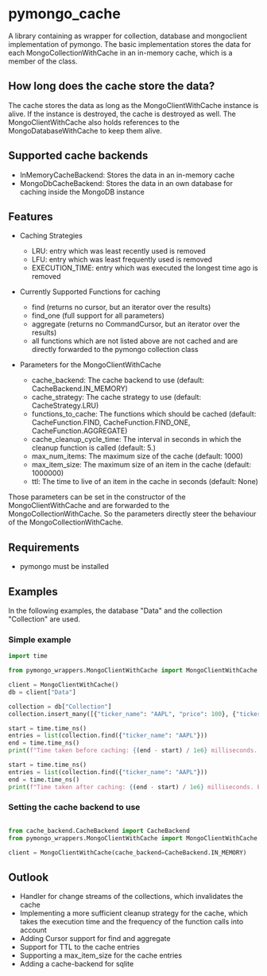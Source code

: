 # pymongo_cache

A library containing as wrapper for collection, database and mongoclient implementation of pymongo.
The basic implementation stores the data for each MongoCollectionWithCache in an in-memory cache, which
is a member of the class.

## How long does the cache store the data?

The cache stores the data as long as the MongoClientWithCache instance is alive. If the instance is destroyed,
the cache is destroyed as well. The MongoClientWithCache also holds references to the MongoDatabaseWithCache
to keep them alive.

## Supported cache backends

- InMemoryCacheBackend: Stores the data in an in-memory cache
- MongoDbCacheBackend: Stores the data in an own database for caching inside the MongoDB instance

## Features

- Caching Strategies
    - LRU: entry which was least recently used is removed
    - LFU: entry which was least frequently used is removed
    - EXECUTION_TIME: entry which was executed the longest time ago is removed

- Currently Supported Functions for caching
    - find (returns no cursor, but an iterator over the results)
    - find_one (full support for all parameters)
    - aggregate (returns no CommandCursor, but an iterator over the results)
    - all functions which are not listed above are not cached and are directly forwarded to the pymongo collection class

- Parameters for the MongoClientWithCache
    - cache_backend: The cache backend to use (default: CacheBackend.IN_MEMORY)
    - cache_strategy: The cache strategy to use (default: CacheStrategy.LRU)
    - functions_to_cache: The functions which should be cached (default: CacheFunction.FIND, CacheFunction.FIND_ONE, CacheFunction.AGGREGATE)
    - cache_cleanup_cycle_time: The interval in seconds in which the cleanup function is called (default: 5.)
    - max_num_items: The maximum size of the cache (default: 1000)
    - max_item_size: The maximum size of an item in the cache (default: 1000000)
    - ttl: The time to live of an item in the cache in seconds (default: None)

Those parameters can be set in the constructor of the MongoClientWithCache and are forwarded to the 
MongoCollectionWithCache. So the parameters directly steer the behaviour of the MongoCollectionWithCache.

## Requirements

- pymongo must be installed

## Examples

In the following examples, the database "Data" and the collection "Collection" are used.

### Simple example

```python
import time

from pymongo_wrappers.MongoClientWithCache import MongoClientWithCache

client = MongoClientWithCache()
db = client["Data"]

collection = db["Collection"]
collection.insert_many([{"ticker_name": "AAPL", "price": 100}, {"ticker_name": "AAPL", "price": 200}])

start = time.time_ns()
entries = list(collection.find({"ticker_name": "AAPL"}))
end = time.time_ns()
print(f"Time taken before caching: {(end - start) / 1e6} milliseconds. Entries: {len(entries)}")

start = time.time_ns()
entries = list(collection.find({"ticker_name": "AAPL"}))
end = time.time_ns()
print(f"Time taken after caching: {(end - start) / 1e6} milliseconds. Entries: {len(entries)}")
```

### Setting the cache backend to use

```python

from cache_backend.CacheBackend import CacheBackend
from pymongo_wrappers.MongoClientWithCache import MongoClientWithCache

client = MongoClientWithCache(cache_backend=CacheBackend.IN_MEMORY)

```

## Outlook

- Handler for change streams of the collections, which invalidates the cache
- Implementing a more sufficient cleanup strategy for the cache, which takes the execution time and the frequency of the
  function calls into account
- Adding Cursor support for find and aggregate
- Support for TTL to the cache entries
- Supporting a max_item_size for the cache entries
- Adding a cache-backend for sqlite

